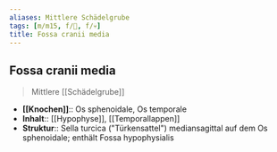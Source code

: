 ```yaml
---
aliases: Mittlere Schädelgrube
tags: [m/m15, f/🧠, f/💀]
title: Fossa cranii media
---
```

## Fossa cranii media
> Mittlere [[Schädelgrube]]
 - **[[Knochen]]**:: Os sphenoidale, Os temporale
- **Inhalt**:: [[Hypophyse]], [[Temporallappen]]
- **Struktur**:: Sella turcica ("Türkensattel") mediansagittal auf dem Os sphenoidale; enthält Fossa hypophysialis